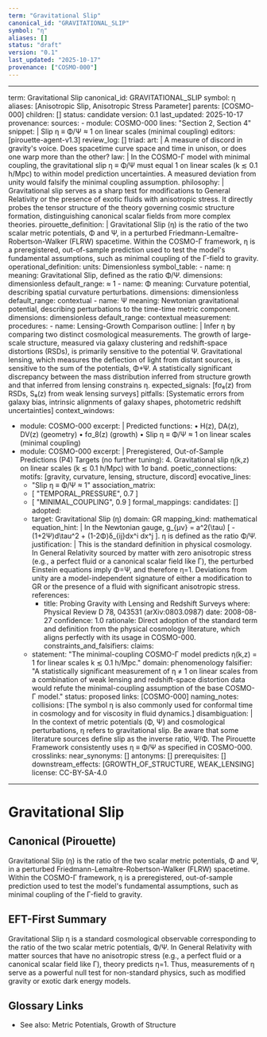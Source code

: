 ```yaml
---
term: "Gravitational Slip"
canonical_id: "GRAVITATIONAL_SLIP"
symbol: "η"
aliases: []
status: "draft"
version: "0.1"
last_updated: "2025-10-17"
provenance: ["COSMO-000"]
---
```


---
term: Gravitational Slip
canonical_id: GRAVITATIONAL_SLIP
symbol: η
aliases: [Anisotropic Slip, Anisotropic Stress Parameter]
parents: [COSMO-000]
children: []
status: candidate
version: 0.1
last_updated: 2025-10-17
provenance:
  sources:
    - module: COSMO-000
      lines: "Section 2, Section 4"
      snippet: |
        Slip η ≡ Φ/Ψ ≈ 1 on linear scales (minimal coupling)
  editors: [pirouette-agent-v1.3]
  review_log: []
triad:
  art: |
    A measure of discord in gravity's voice. Does spacetime curve space and time in unison, or does one warp more than the other?
  law: |
    In the COSMO-Γ model with minimal coupling, the gravitational slip η ≡ Φ/Ψ must equal 1 on linear scales (k ≲ 0.1 h/Mpc) to within model prediction uncertainties. A measured deviation from unity would falsify the minimal coupling assumption.
  philosophy: |
    Gravitational slip serves as a sharp test for modifications to General Relativity or the presence of exotic fluids with anisotropic stress. It directly probes the tensor structure of the theory governing cosmic structure formation, distinguishing canonical scalar fields from more complex theories.
pirouette_definition: |
  Gravitational Slip (η) is the ratio of the two scalar metric potentials, Φ and Ψ, in a perturbed Friedmann-Lemaître-Robertson-Walker (FLRW) spacetime. Within the COSMO-Γ framework, η is a preregistered, out-of-sample prediction used to test the model's fundamental assumptions, such as minimal coupling of the Γ-field to gravity.
operational_definition:
  units: Dimensionless
  symbol_table:
    - name: η
      meaning: Gravitational Slip, defined as the ratio Φ/Ψ.
      dimensions: dimensionless
      default_range: ≈ 1
    - name: Φ
      meaning: Curvature potential, describing spatial curvature perturbations.
      dimensions: dimensionless
      default_range: contextual
    - name: Ψ
      meaning: Newtonian gravitational potential, describing perturbations to the time-time metric component.
      dimensions: dimensionless
      default_range: contextual
  measurement:
    procedures:
      - name: Lensing-Growth Comparison
        outline: |
          Infer η by comparing two distinct cosmological measurements. The growth of large-scale structure, measured via galaxy clustering and redshift-space distortions (RSDs), is primarily sensitive to the potential Ψ. Gravitational lensing, which measures the deflection of light from distant sources, is sensitive to the sum of the potentials, Φ+Ψ. A statistically significant discrepancy between the mass distribution inferred from structure growth and that inferred from lensing constrains η.
        expected_signals: [fσ₈(z) from RSDs, S₈(z) from weak lensing surveys]
        pitfalls: [Systematic errors from galaxy bias, intrinsic alignments of galaxy shapes, photometric redshift uncertainties]
context_windows:
  - module: COSMO-000
    excerpt: |
      Predicted functions:
      • H(z), DA(z), DV(z) (geometry)
      • fσ_8(z) (growth)
      • Slip η ≡ Φ/Ψ ≈ 1 on linear scales (minimal coupling)
  - module: COSMO-000
    excerpt: |
      Preregistered, Out-of-Sample Predictions (P4)
      Targets (no further tuning):
      4. Gravitational slip η(k,z) on linear scales (k ≲ 0.1 h/Mpc) with 1σ band.
poetic_connections:
  motifs: [gravity, curvature, lensing, structure, discord]
  evocative_lines:
    - "Slip η ≡ Φ/Ψ ≈ 1"
  association_matrix:
    - [ "TEMPORAL_PRESSURE", 0.7 ]
    - [ "MINIMAL_COUPLING", 0.9 ]
formal_mappings:
  candidates: []
  adopted:
    - target: Gravitational Slip (η)
      domain: GR
      mapping_kind: mathematical
      equation_hint: |
        In the Newtonian gauge, g_{μν} = a^2(\tau) [ -(1+2Ψ)d\tau^2 + (1-2Φ)δ_{ij}dx^i dx^j ].
        η is defined as the ratio Φ/Ψ.
      justification: |
        This is the standard definition in physical cosmology. In General Relativity sourced by matter with zero anisotropic stress (e.g., a perfect fluid or a canonical scalar field like Γ), the perturbed Einstein equations imply Φ=Ψ, and therefore η=1. Deviations from unity are a model-independent signature of either a modification to GR or the presence of a fluid with significant anisotropic stress.
      references:
        - title: Probing Gravity with Lensing and Redshift Surveys
          where: Physical Review D 78, 043531 (arXiv:0803.0987)
          date: 2008-08-27
      confidence: 1.0
      rationale: Direct adoption of the standard term and definition from the physical cosmology literature, which aligns perfectly with its usage in COSMO-000.
constraints_and_falsifiers:
  claims:
    - statement: "The minimal-coupling COSMO-Γ model predicts η(k,z) = 1 for linear scales k ≲ 0.1 h/Mpc."
      domain: phenomenology
      falsifier: "A statistically significant measurement of η ≠ 1 on linear scales from a combination of weak lensing and redshift-space distortion data would refute the minimal-coupling assumption of the base COSMO-Γ model."
      status: proposed
      links: [COSMO-000]
naming_notes:
  collisions: [The symbol η is also commonly used for conformal time in cosmology and for viscosity in fluid dynamics.]
  disambiguation: |
    In the context of metric potentials (Φ, Ψ) and cosmological perturbations, η refers to gravitational slip. Be aware that some literature sources define slip as the inverse ratio, Ψ/Φ. The Pirouette Framework consistently uses η ≡ Φ/Ψ as specified in COSMO-000.
crosslinks:
  near_synonyms: []
  antonyms: []
  prerequisites: []
  downstream_effects: [GROWTH_OF_STRUCTURE, WEAK_LENSING]
license: CC-BY-SA-4.0
---

# Gravitational Slip

## Canonical (Pirouette)
Gravitational Slip (η) is the ratio of the two scalar metric potentials, Φ and Ψ, in a perturbed Friedmann-Lemaître-Robertson-Walker (FLRW) spacetime. Within the COSMO-Γ framework, η is a preregistered, out-of-sample prediction used to test the model's fundamental assumptions, such as minimal coupling of the Γ-field to gravity.

## EFT-First Summary
Gravitational Slip η is a standard cosmological observable corresponding to the ratio of the two scalar metric potentials, Φ/Ψ. In General Relativity with matter sources that have no anisotropic stress (e.g., a perfect fluid or a canonical scalar field like Γ), theory predicts η=1. Thus, measurements of η serve as a powerful null test for non-standard physics, such as modified gravity or exotic dark energy models.

## Glossary Links
- See also: Metric Potentials, Growth of Structure